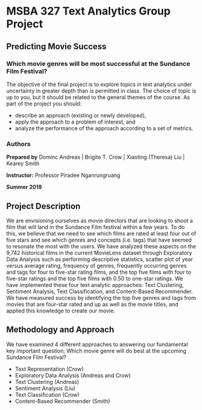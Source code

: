 # MSBA 327 Text Analytics Group Project  
## Predicting Movie Success
### Which movie genres will be most successful at the Sundance Film Festival?

The objective of the final project is to explore topics in text analytics under uncertainty in greater depth than is permitted in class. The choice of topic is up to you, but it should be related to the general themes of the course. As part of the project you should:
* describe an approach (existing or newly developed),
* apply the approach to a problem of interest, and
* analyze the performance of the approach according to a set of metrics.

### Authors
**Prepared by** 
Dominc Andreas | Brigite T. Crow | Xiaoting (Theresa) Liu | Kearey Smith

**Instructor:**
Professor Piradee Nganrungruang

**Summer 2019**

## Project Description  
We are envisioning ourselves as movie directors that are looking to shoot a film that will land in the Sundance Film festival within a few years. To do this, we believe that we need to see which films are rated at least four out of five stars and see which genres and concepts (i.e. tags) that have seemed to resonate the most with the users. We have analyzed these aspects on the 9,742 historical films in the current MovieLens dataset through Exploratory Data Analysis such as performing descriptive statistics, scatter plot of year versus average rating, frequency of genres, frequently occurring genres and tags for four to five-star rating films, and the top five films with four to five-star ratings and the top five films with 0.50 to one-star ratings. We have implemented these four text analytic approaches: Text Clustering, Sentiment Analysis, Text Classification, and Content-Based Recommender. We have measured success by identifying the top five genres and tags from movies that are four-star rated and up as well as the movie titles, and applied this knowledge to create our movie.

## Methodology and Approach  
We have examined 4 different approaches to answering our fundamental key important question; Which movie genre will do best at the upcoming Sundance Film Festival?  
* Text Representation (Crow)
* Exploratory Data Analysis (Andreas and Crow)  
* Text Clustering (Andreas)  
* Sentiment Analysis (Liu)  
* Text Classification (Crow)  
* Content-Based Recommender (Smith)

